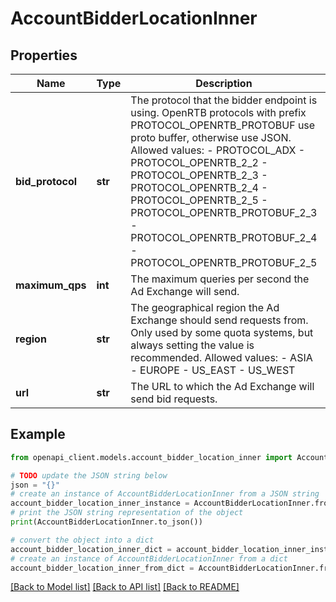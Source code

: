 # AccountBidderLocationInner


## Properties

Name | Type | Description | Notes
------------ | ------------- | ------------- | -------------
**bid_protocol** | **str** | The protocol that the bidder endpoint is using. OpenRTB protocols with prefix PROTOCOL_OPENRTB_PROTOBUF use proto buffer, otherwise use JSON.  Allowed values:   - PROTOCOL_ADX  - PROTOCOL_OPENRTB_2_2  - PROTOCOL_OPENRTB_2_3  - PROTOCOL_OPENRTB_2_4  - PROTOCOL_OPENRTB_2_5  - PROTOCOL_OPENRTB_PROTOBUF_2_3  - PROTOCOL_OPENRTB_PROTOBUF_2_4  - PROTOCOL_OPENRTB_PROTOBUF_2_5 | [optional] 
**maximum_qps** | **int** | The maximum queries per second the Ad Exchange will send. | [optional] 
**region** | **str** | The geographical region the Ad Exchange should send requests from. Only used by some quota systems, but always setting the value is recommended. Allowed values:   - ASIA  - EUROPE  - US_EAST  - US_WEST | [optional] 
**url** | **str** | The URL to which the Ad Exchange will send bid requests. | [optional] 

## Example

```python
from openapi_client.models.account_bidder_location_inner import AccountBidderLocationInner

# TODO update the JSON string below
json = "{}"
# create an instance of AccountBidderLocationInner from a JSON string
account_bidder_location_inner_instance = AccountBidderLocationInner.from_json(json)
# print the JSON string representation of the object
print(AccountBidderLocationInner.to_json())

# convert the object into a dict
account_bidder_location_inner_dict = account_bidder_location_inner_instance.to_dict()
# create an instance of AccountBidderLocationInner from a dict
account_bidder_location_inner_from_dict = AccountBidderLocationInner.from_dict(account_bidder_location_inner_dict)
```
[[Back to Model list]](../README.md#documentation-for-models) [[Back to API list]](../README.md#documentation-for-api-endpoints) [[Back to README]](../README.md)



